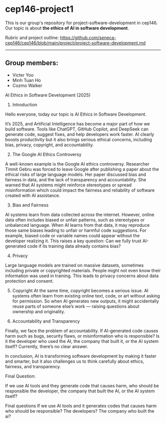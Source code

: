# cep146-project1
This is our group's repository for project-software-development in cep146.
Our topic is about **the ethics of AI in software development**.

Rubric and project outline: https://github.com/seneca-cep146/cep146/blob/main/project/project-software-development.md

---

## Group members:
- Victer Yoo
- Minh Tuan Ho
- Cozmo Walker



AI Ethics in Software Development (2025)
1. Introduction

Hello everyone, today our topic is AI Ethics in Software Development.

It’s 2025, and Artificial Intelligence has become a major part of how we build software.
Tools like ChatGPT, GitHub Copilot, and DeepSeek can generate code, suggest fixes, and help developers work faster.
AI clearly boosts productivity but it also brings serious ethical concerns, including bias, privacy, copyright, and accountability.

[](https://apnews.com/article/business-apple-inc-artificial-intelligence-00c1dab0a727456df9e5ef9c6160c792)

2. The Google AI Ethics Controversy

A well-known example is the Google AI ethics controversy.
Researcher Timnit Gebru was forced to leave Google after publishing a paper about the ethical risks of large language models.
Her paper discussed bias and fairness in data, and the lack of transparency and accountability.
She warned that AI systems might reinforce stereotypes or spread misinformation which could impact the fairness and reliability of software created with AI assistance.

3. Bias and Fairness

AI systems learn from data collected across the internet.
However, online data often includes biased or unfair patterns, such as stereotypes or unbalanced language.
When AI learns from that data, it may reproduce those same biases leading to unfair or harmful code suggestions.
For example, biased code or variable names could appear without the developer realizing it.
This raises a key question: Can we fully trust AI-generated code if its training data already contains bias?

4. Privacy 

Large language models are trained on massive datasets, sometimes including private or copyrighted materials.
People might not even know their information was used in training.
This leads to privacy concerns about data protection and consent.

5. Copyright
At the same time, copyright becomes a serious issue.
AI systems often learn from existing online text, code, or art without asking for permission.
So when AI generates new outputs, it might accidentally reuse parts of someone else’s work — raising questions about ownership and originality.

6. Accountability and Transparency

Finally, we face the problem of accountability.
If AI-generated code causes harm such as bugs, security flaws, or misinformation who is responsible?
Is it the developer who used the AI, the company that built it, or the AI system itself?
Currently, there’s no clear answer.

In conclusion, AI is transforming software development by making it faster and smarter, but it also challenges us to think carefully about ethics, fairness, and transparency.

Final Question:

If we use AI tools and they generate code that causes harm, who should be responsible the developer, the company that built the AI, or the AI system itself?
 

Final questions 
If we use AI tools and it generates codes that causes harm who should be responsible? The developers? The company who built the ai? 

